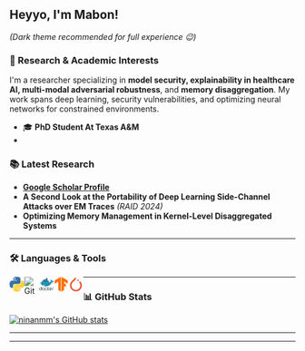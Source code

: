 ## Heyyo, I'm **Mabon**!  
*(Dark theme recommended for full experience 😉)*  

### 🔬 Research & Academic Interests  
I'm a researcher specializing in **model security, explainability in healthcare AI, multi-modal adversarial robustness**, and **memory disaggregation**. My work spans deep learning, security vulnerabilities, and optimizing neural networks for constrained environments.  

- 🎓 **PhD Student At Texas A&M**
- 
### 📚 Latest Research  
<!-- SCHOLAR-PUBLICATION-LIST:START -->  
- **[Google Scholar Profile](https://scholar.google.com/citations?user=YOUR_ID_HERE)**  
- **A Second Look at the Portability of Deep Learning Side-Channel Attacks over EM Traces** *(RAID 2024)*  
- **Optimizing Memory Management in Kernel-Level Disaggregated Systems**  
<!-- SCHOLAR-PUBLICATION-LIST:END -->  

---  

### 🛠️ Languages & Tools  

<a href="https://www.python.org"><img align="left" alt="Python" width="26px" src="https://github.com/Aakarsh-B/trying-repos/blob/master/python-5.svg?raw=true"/></a>
<a href="https://git-scm.com/"><img align="left" alt="Git" width="26px" src="https://www.vectorlogo.zone/logos/git-scm/git-scm-icon.svg"/></a>
<a href="https://www.docker.com/"><img align="left" alt="Docker" width="26px" src="https://raw.githubusercontent.com/devicons/devicon/master/icons/docker/docker-original-wordmark.svg"/></a>
<a href="https://www.tensorflow.org/"><img align="left" alt="TensorFlow" width="26px" src="https://raw.githubusercontent.com/devicons/devicon/master/icons/tensorflow/tensorflow-original.svg"/></a>
<a href="https://pytorch.org/"><img align="left" alt="PyTorch" width="26px" src="https://raw.githubusercontent.com/devicons/devicon/master/icons/pytorch/pytorch-original.svg"/></a>

---  

### 📊 GitHub Stats  

[![ninanmm's GitHub stats](https://github-readme-stats.vercel.app/api?username=mabonmn&include_all_commits=true&count_private=true&show_icons=true&line_height=20&title_color=FFFFFF&icon_color=FFFFFF&text_color=FFFFFF&bg_color=0D1117)](https://github.com/mabonmn/github-readme-stats)  

---  


---
